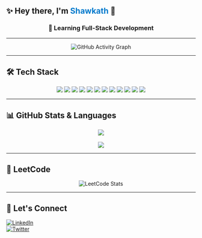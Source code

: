 <h2>✨ Hey there, I'm <span style="color:#007ACC">Shawkath</span> 👋</h2>

<h3 align="center">🌱 Learning Full-Stack Development</h3>

---

<div align="center">
  <img src="https://github-readme-activity-graph.vercel.app/graph?username=shawkath73&theme=react&hide_border=true" alt="GitHub Activity Graph">
</div>

---
## 🛠 Tech Stack

<div align="center">
  <img src="https://img.shields.io/badge/HTML5-E34F26?style=for-the-badge&logo=html5&logoColor=white"/>
  <img src="https://img.shields.io/badge/CSS3-1572B6?style=for-the-badge&logo=css3&logoColor=white"/>
  <img src="https://img.shields.io/badge/JavaScript-F7DF1E?style=for-the-badge&logo=javascript&logoColor=black"/>
  <img src="https://img.shields.io/badge/jQuery-0769AD?style=for-the-badge&logo=jquery&logoColor=white"/>
  <img src="https://img.shields.io/badge/C-00599C?style=for-the-badge&logo=c&logoColor=white"/>
  <img src="https://img.shields.io/badge/Java-ED8B00?style=for-the-badge&logo=java&logoColor=white"/>
  <img src="https://img.shields.io/badge/Figma-F24E1E?style=for-the-badge&logo=figma&logoColor=white"/>
  <img src="https://img.shields.io/badge/VS%20Code-007ACC?style=for-the-badge&logo=visual-studio-code&logoColor=white"/>
  <img src="https://img.shields.io/badge/Git-F05032?style=for-the-badge&logo=git&logoColor=white"/>
  <img src="https://img.shields.io/badge/GitHub-181717?style=for-the-badge&logo=github&logoColor=white"/>
  <img src="https://img.shields.io/badge/Python-3776AB?style=for-the-badge&logo=python&logoColor=white"/>
  <img src="https://img.shields.io/badge/LeetCode-FFA116?style=for-the-badge&logo=leetcode&logoColor=black"/>
</div>

---

## 📊 GitHub Stats & Languages

<div align="center">
  <img src="https://github-readme-stats.vercel.app/api?username=shawkath73&show_icons=true&theme=tokyonight" />
  <br><br>
  <img src="https://github-readme-stats.vercel.app/api/top-langs/?username=shawkath73&layout=compact&theme=tokyonight&card_width=400" />
</div>

---

## 🧠 LeetCode
<div align="center">
  <img src="https://leetcard.jacoblin.cool/Shawkath_Muhammed?ext=heatmap" alt="LeetCode Stats" />
</div>

---

## 🤝 Let's Connect

[![LinkedIn](https://img.shields.io/badge/-LinkedIn-blue?style=for-the-badge&logo=linkedin&logoColor=white)](https://www.linkedin.com/in/muhammed-shawkath-v-i-b246b6285?utm_source=share&utm_campaign=share_via&utm_content=profile&utm_medium=android_app)  
[![Twitter](https://img.shields.io/badge/-Twitter-1DA1F2?style=for-the-badge&logo=twitter&logoColor=white)](https://x.com/TheMyst48853387?t=zeWFiAcx4So4RDPWCG2X8Q&s=09)  


